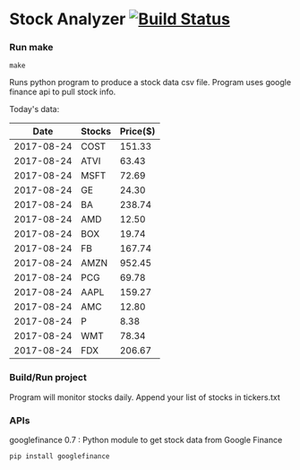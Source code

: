 # Stock Analyzer [![Build Status](https://travis-ci.org/ogoyal/StockAnalyzer.svg?branch=master)](https://travis-ci.org/ogoyal/StockAnalyzer)

### Run make
```
make
```

Runs python program to produce a stock data csv file. Program uses google finance api to pull stock info.

Today's data:

| Date| Stocks| Price($) | 
| --- | --- | ---  | 
| 2017-08-24| COST| 151.33 | 
| 2017-08-24| ATVI| 63.43 | 
| 2017-08-24| MSFT| 72.69 | 
| 2017-08-24| GE| 24.30 | 
| 2017-08-24| BA| 238.74 | 
| 2017-08-24| AMD| 12.50 | 
| 2017-08-24| BOX| 19.74 | 
| 2017-08-24| FB| 167.74 | 
| 2017-08-24| AMZN| 952.45 | 
| 2017-08-24| PCG| 69.78 | 
| 2017-08-24| AAPL| 159.27 | 
| 2017-08-24| AMC| 12.80 | 
| 2017-08-24| P| 8.38 | 
| 2017-08-24| WMT| 78.34 | 
| 2017-08-24| FDX| 206.67 | 

### Build/Run project

Program will monitor stocks daily. Append your list of stocks in tickers.txt

### APIs
googlefinance 0.7 : Python module to get stock data from Google Finance

```
pip install googlefinance
```

